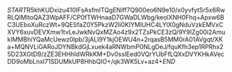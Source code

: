$START$R5khKUDxizu410lFsAsfmlTQgENiff7Q900eo6N9e10/x0yvfytSr5x6RwRLQIMltoQAZ3WpAFF/CP0fTWHnaaD7GWaDLWbg/keolXNH0Fhq+Apxw6BC3UEboXuRczWt+9QESfaZ0Y5PkzW2li0KIYMlUHC4LYlX0gNduVzkEMVxCXVY6xuvDEVXmw1tvLeJwkNvQxMZAo4z9x2TZsPkCE3zQ/9Y9IZg00i2AmukIMMBhiYQaMcUewz0lpb/3jALI9Y1kjOEWU4n+2rqasB5MM0rA01AVgqt/XKa+MQNVLiGARoJDYNBkdGjLxuek4aRNWbmP0NLgDeJ/fquKfh3ep1RPRhx25D23XGtD9/zZE3EHHhIdWRkKM+Dv0ssIEed0VQrYUbFfLQXxDVYKHkAVecDD9oMbLnxl71SDUMkUP8HhbQIO+/qk3WK5Lv+az4+$END$